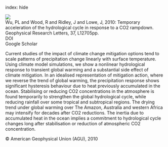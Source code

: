 index: hide

<div class="Citation">
    <div class="Citation-thumb CitationThumb-linked"  data-href="https://doi.org/10.1029/2010gl043730">
      <img src="https://static.claimspace.cloud/climate-study-static/refs/thumbs/12/Wu_et_al_2010-thumb.png" />
    </div>

  <div class="Citation-body">
    <div class="Citation-text">Wu, PL and Wood, R and Ridley, J and Lowe, J, 2010: Temporary acceleration of the hydrological cycle in response to a CO2 rampdown. <span class="Article-journal">Geophysical Research Letters, </span><span class="Article-volume">37, </span>L12705pp.</div>
    <div class="Citation-links">
      <div class="CitationLink" data-href="https://doi.org/10.1029/2010gl043730">
        <div class="CitationLink-icon CitationLink-Doi"></div>
        <div class="CitationLink-text">DOI</div>
      </div>
      <div class="CitationLink" data-href="https://scholar.google.com/scholar?q=10.1029/2010gl043730">
        <div class="CitationLink-icon CitationLink-Scholar"></div>
        <div class="CitationLink-text">Google Scholar</div>
      </div>
    </div>
  </div>
</div>

Current studies of the impact of climate change mitigation options tend to scale patterns of precipitation change linearly with surface temperature. Using climate model simulations, we show a nonlinear hydrological response to transient global warming and a substantial side effect of climate mitigation. In an idealised representation of mitigation action, where we reverse the trend of global warming, the precipitation response shows significant hysteresis behaviour due to heat previously accumulated in the ocean. Stabilising or reducing CO2 concentrations in the atmosphere is found temporarily to strengthen the global hydrological cycle, while reducing rainfall over some tropical and subtropical regions. The drying trend under global warming over The Amazon, Australia and western Africa may intensify for decades after CO2 reductions. The inertia due to accumulated heat in the ocean implies a commitment to hydrological cycle changes long after stabilisation or reduction of atmospheric CO2 concentration.

<div class="Citation-copy">
&copy; American Geophysical Union (AGU), 2010
</div>